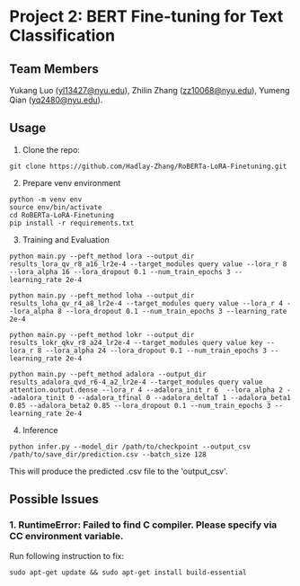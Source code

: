 # Project 2: BERT Fine-tuning for Text Classification

## Team Members
Yukang Luo (yl13427@nyu.edu), Zhilin Zhang (zz10068@nyu.edu), Yumeng Qian (yq2480@nyu.edu).

## Usage
1. Clone the repo:
```Shell
git clone https://github.com/Hadlay-Zhang/RoBERTa-LoRA-Finetuning.git
```

2. Prepare venv environment
```Shell
python -m venv env
source env/bin/activate
cd RoBERTa-LoRA-Finetuning
pip install -r requirements.txt
```

3. Training and Evaluation
```Shell
python main.py --peft_method lora --output_dir results_lora_qv_r8_a16_lr2e-4 --target_modules query value --lora_r 8 --lora_alpha 16 --lora_dropout 0.1 --num_train_epochs 3 --learning_rate 2e-4

python main.py --peft_method loha --output_dir results_loha_qv_r4_a8_lr2e-4 --target_modules query value --lora_r 4 --lora_alpha 8 --lora_dropout 0.1 --num_train_epochs 3 --learning_rate 2e-4

python main.py --peft_method lokr --output_dir results_lokr_qkv_r8_a24_lr2e-4 --target_modules query value key --lora_r 8 --lora_alpha 24 --lora_dropout 0.1 --num_train_epochs 3 --learning_rate 2e-4

python main.py --peft_method adalora --output_dir results_adalora_qvd_r6-4_a2_lr2e-4 --target_modules query value attention.output.dense --lora_r 4 --adalora_init_r 6  --lora_alpha 2 --adalora_tinit 0 --adalora_tfinal 0 --adalora_deltaT 1 --adalora_beta1 0.85 --adalora_beta2 0.85 --lora_dropout 0.1 --num_train_epochs 3 --learning_rate 2e-4
```

4. Inference
```Shell
python infer.py --model_dir /path/to/checkpoint --output_csv /path/to/save_dir/prediction.csv --batch_size 128
```

This will produce the predicted .csv file to the 'output_csv'.  

## Possible Issues

### 1. RuntimeError: Failed to find C compiler. Please specify via CC environment variable.

Run following instruction to fix:
```Shell
sudo apt-get update && sudo apt-get install build-essential
```
